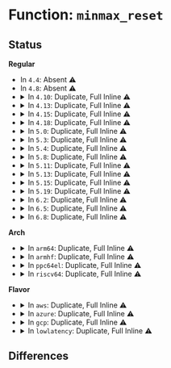 # Function: <code>minmax_reset</code>

## Status
<b>Regular</b>
<ul>
<li>
In <code>4.4</code>: Absent ⚠️
</li>
<li>
In <code>4.8</code>: Absent ⚠️
</li>
<li>
<details>
<summary>In <code>4.10</code>: Duplicate, Full Inline ⚠️</summary>

**Collision:** Static Duplication

**Inline:** Full

**Transformation:** False

**Instances:**

```
In net/ipv4/tcp.c (ffffffff81801d2d)
Location: include/linux/win_minmax.h:26
Inline: True
Inline callers:
  - net/ipv4/tcp.c:tcp_init_sock
```
```
In net/ipv4/tcp_minisocks.c (ffffffff8181cc81)
Location: include/linux/win_minmax.h:26
Inline: True
Inline callers:
  - net/ipv4/tcp_minisocks.c:tcp_create_openreq_child
```
```
In lib/win_minmax.c (ffffffff818c5e7f)
Location: include/linux/win_minmax.h:26
Inline: True
Inline callers:
  - lib/win_minmax.c:minmax_running_min
```
</details>
</li>
<li>
<details>
<summary>In <code>4.13</code>: Duplicate, Full Inline ⚠️</summary>

**Collision:** Static Duplication

**Inline:** Full

**Transformation:** False

**Instances:**

```
In net/ipv4/tcp.c (ffffffff81821e9c)
Location: include/linux/win_minmax.h:26
Inline: True
Inline callers:
  - net/ipv4/tcp.c:tcp_init_sock
```
```
In net/ipv4/tcp_minisocks.c (ffffffff8183d4e0)
Location: include/linux/win_minmax.h:26
Inline: True
Inline callers:
  - net/ipv4/tcp_minisocks.c:tcp_create_openreq_child
```
```
In lib/win_minmax.c (ffffffff818fb39f)
Location: include/linux/win_minmax.h:26
Inline: True
Inline callers:
  - lib/win_minmax.c:minmax_running_min
```
</details>
</li>
<li>
<details>
<summary>In <code>4.15</code>: Duplicate, Full Inline ⚠️</summary>

**Collision:** Static Duplication

**Inline:** Full

**Transformation:** False

**Instances:**

```
In net/ipv4/tcp.c (ffffffff818a0f16)
Location: include/linux/win_minmax.h:27
Inline: True
Inline callers:
  - net/ipv4/tcp.c:tcp_init_sock
```
```
In net/ipv4/tcp_minisocks.c (ffffffff818bcbd4)
Location: include/linux/win_minmax.h:27
Inline: True
Inline callers:
  - net/ipv4/tcp_minisocks.c:tcp_create_openreq_child
```
```
In lib/win_minmax.c (ffffffff81981fff)
Location: include/linux/win_minmax.h:27
Inline: True
Inline callers:
  - lib/win_minmax.c:minmax_running_min
```
</details>
</li>
<li>
<details>
<summary>In <code>4.18</code>: Duplicate, Full Inline ⚠️</summary>

**Collision:** Static Duplication

**Inline:** Full

**Transformation:** False

**Instances:**

```
In net/ipv4/tcp.c (ffffffff818f5a70)
Location: include/linux/win_minmax.h:27
Inline: True
Inline callers:
  - net/ipv4/tcp.c:tcp_init_sock
```
```
In net/ipv4/tcp_minisocks.c (ffffffff81912a3e)
Location: include/linux/win_minmax.h:27
Inline: True
Inline callers:
  - net/ipv4/tcp_minisocks.c:tcp_create_openreq_child
```
```
In lib/win_minmax.c (ffffffff819de53f)
Location: include/linux/win_minmax.h:27
Inline: True
Inline callers:
  - lib/win_minmax.c:minmax_running_min
```
</details>
</li>
<li>
<details>
<summary>In <code>5.0</code>: Duplicate, Full Inline ⚠️</summary>

**Collision:** Static Duplication

**Inline:** Full

**Transformation:** False

**Instances:**

```
In net/ipv4/tcp.c (ffffffff819236d0)
Location: include/linux/win_minmax.h:27
Inline: True
Inline callers:
  - net/ipv4/tcp.c:tcp_init_sock
```
```
In net/ipv4/tcp_minisocks.c (ffffffff8194120b)
Location: include/linux/win_minmax.h:27
Inline: True
Inline callers:
  - net/ipv4/tcp_minisocks.c:tcp_create_openreq_child
```
```
In lib/win_minmax.c (ffffffff81a16b8f)
Location: include/linux/win_minmax.h:27
Inline: True
Inline callers:
  - lib/win_minmax.c:minmax_running_min
```
</details>
</li>
<li>
<details>
<summary>In <code>5.3</code>: Duplicate, Full Inline ⚠️</summary>

**Collision:** Static Duplication

**Inline:** Full

**Transformation:** False

**Instances:**

```
In net/ipv4/tcp.c (ffffffff819860f0)
Location: include/linux/win_minmax.h:27
Inline: True
Inline callers:
  - net/ipv4/tcp.c:tcp_init_sock
```
```
In net/ipv4/tcp_minisocks.c (ffffffff819a582a)
Location: include/linux/win_minmax.h:27
Inline: True
Inline callers:
  - net/ipv4/tcp_minisocks.c:tcp_create_openreq_child
```
```
In lib/win_minmax.c (ffffffff81a8671f)
Location: include/linux/win_minmax.h:27
Inline: True
Inline callers:
  - lib/win_minmax.c:minmax_running_min
```
</details>
</li>
<li>
<details>
<summary>In <code>5.4</code>: Duplicate, Full Inline ⚠️</summary>

**Collision:** Static Duplication

**Inline:** Full

**Transformation:** False

**Instances:**

```
In net/ipv4/tcp.c (ffffffff819bc880)
Location: include/linux/win_minmax.h:27
Inline: True
Inline callers:
  - net/ipv4/tcp.c:tcp_init_sock
```
```
In net/ipv4/tcp_minisocks.c (ffffffff819dc5ea)
Location: include/linux/win_minmax.h:27
Inline: True
Inline callers:
  - net/ipv4/tcp_minisocks.c:tcp_create_openreq_child
```
```
In lib/win_minmax.c (ffffffff81abd99f)
Location: include/linux/win_minmax.h:27
Inline: True
Inline callers:
  - lib/win_minmax.c:minmax_running_min
```
</details>
</li>
<li>
<details>
<summary>In <code>5.8</code>: Duplicate, Full Inline ⚠️</summary>

**Collision:** Static Duplication

**Inline:** Full

**Transformation:** False

**Instances:**

```
In lib/win_minmax.c (ffffffff815f9a07)
Location: include/linux/win_minmax.h:27
Inline: True
Inline callers:
  - lib/win_minmax.c:minmax_running_min
  - lib/win_minmax.c:minmax_running_max
```
```
In net/ipv4/tcp.c (ffffffff81aa77a0)
Location: include/linux/win_minmax.h:27
Inline: True
Inline callers:
  - net/ipv4/tcp.c:tcp_init_sock
```
```
In net/ipv4/tcp_minisocks.c (ffffffff81ac96ba)
Location: include/linux/win_minmax.h:27
Inline: True
Inline callers:
  - net/ipv4/tcp_minisocks.c:tcp_create_openreq_child
```
</details>
</li>
<li>
<details>
<summary>In <code>5.11</code>: Duplicate, Full Inline ⚠️</summary>

**Collision:** Static Duplication

**Inline:** Full

**Transformation:** False

**Instances:**

```
In lib/win_minmax.c (ffffffff8161e0c7)
Location: include/linux/win_minmax.h:27
Inline: True
Inline callers:
  - lib/win_minmax.c:minmax_running_min
  - lib/win_minmax.c:minmax_running_max
```
```
In net/ipv4/tcp.c (ffffffff81ab1e41)
Location: include/linux/win_minmax.h:27
Inline: True
Inline callers:
  - net/ipv4/tcp.c:tcp_init_sock
```
```
In net/ipv4/tcp_minisocks.c (ffffffff81ad55fa)
Location: include/linux/win_minmax.h:27
Inline: True
Inline callers:
  - net/ipv4/tcp_minisocks.c:tcp_create_openreq_child
```
</details>
</li>
<li>
<details>
<summary>In <code>5.13</code>: Duplicate, Full Inline ⚠️</summary>

**Collision:** Static Duplication

**Inline:** Full

**Transformation:** False

**Instances:**

```
In lib/win_minmax.c (ffffffff81601a22)
Location: include/linux/win_minmax.h:27
Inline: True
Inline callers:
  - lib/win_minmax.c:minmax_running_min
  - lib/win_minmax.c:minmax_running_max
```
```
In net/ipv4/tcp.c (ffffffff81a9d0d1)
Location: include/linux/win_minmax.h:27
Inline: True
Inline callers:
  - net/ipv4/tcp.c:tcp_init_sock
```
```
In net/ipv4/tcp_minisocks.c (ffffffff81ac066a)
Location: include/linux/win_minmax.h:27
Inline: True
Inline callers:
  - net/ipv4/tcp_minisocks.c:tcp_create_openreq_child
```
</details>
</li>
<li>
<details>
<summary>In <code>5.15</code>: Duplicate, Full Inline ⚠️</summary>

**Collision:** Static Duplication

**Inline:** Full

**Transformation:** False

**Instances:**

```
In lib/win_minmax.c (ffffffff8166f9b2)
Location: include/linux/win_minmax.h:27
Inline: True
Inline callers:
  - lib/win_minmax.c:minmax_running_min
  - lib/win_minmax.c:minmax_running_max
```
```
In net/ipv4/tcp.c (ffffffff81b58f41)
Location: include/linux/win_minmax.h:27
Inline: True
Inline callers:
  - net/ipv4/tcp.c:tcp_init_sock
```
```
In net/ipv4/tcp_minisocks.c (ffffffff81b7e01c)
Location: include/linux/win_minmax.h:27
Inline: True
Inline callers:
  - net/ipv4/tcp_minisocks.c:tcp_create_openreq_child
```
</details>
</li>
<li>
<details>
<summary>In <code>5.19</code>: Duplicate, Full Inline ⚠️</summary>

**Collision:** Static Duplication

**Inline:** Full

**Transformation:** False

**Instances:**

```
In lib/win_minmax.c (ffffffff81789e36)
Location: include/linux/win_minmax.h:27
Inline: True
Inline callers:
  - lib/win_minmax.c:minmax_running_min
  - lib/win_minmax.c:minmax_running_max
```
```
In net/ipv4/tcp.c (ffffffff81ce7251)
Location: include/linux/win_minmax.h:27
Inline: True
Inline callers:
  - net/ipv4/tcp.c:tcp_init_sock
```
```
In net/ipv4/tcp_minisocks.c (ffffffff81d0df66)
Location: include/linux/win_minmax.h:27
Inline: True
Inline callers:
  - net/ipv4/tcp_minisocks.c:tcp_create_openreq_child
```
</details>
</li>
<li>
<details>
<summary>In <code>6.2</code>: Duplicate, Full Inline ⚠️</summary>

**Collision:** Static Duplication

**Inline:** Full

**Transformation:** False

**Instances:**

```
In net/ipv4/tcp.c (ffffffff81eaa96e)
Location: include/linux/win_minmax.h:27
Inline: True
Inline callers:
  - net/ipv4/tcp.c:tcp_init_sock
```
```
In net/ipv4/tcp_minisocks.c (ffffffff81ed3a56)
Location: include/linux/win_minmax.h:27
Inline: True
Inline callers:
  - net/ipv4/tcp_minisocks.c:tcp_create_openreq_child
```
```
In lib/win_minmax.c (ffffffff82047246)
Location: include/linux/win_minmax.h:27
Inline: True
Inline callers:
  - lib/win_minmax.c:minmax_running_min
  - lib/win_minmax.c:minmax_running_max
```
</details>
</li>
<li>
<details>
<summary>In <code>6.5</code>: Duplicate, Full Inline ⚠️</summary>

**Collision:** Static Duplication

**Inline:** Full

**Transformation:** False

**Instances:**

```
In net/ipv4/tcp.c (ffffffff81f0915e)
Location: include/linux/win_minmax.h:27
Inline: True
Inline callers:
  - net/ipv4/tcp.c:tcp_init_sock
```
```
In net/ipv4/tcp_minisocks.c (ffffffff81f32a36)
Location: include/linux/win_minmax.h:27
Inline: True
Inline callers:
  - net/ipv4/tcp_minisocks.c:tcp_create_openreq_child
```
```
In lib/win_minmax.c (ffffffff820c58d6)
Location: include/linux/win_minmax.h:27
Inline: True
Inline callers:
  - lib/win_minmax.c:minmax_running_min
  - lib/win_minmax.c:minmax_running_max
```
</details>
</li>
<li>
<details>
<summary>In <code>6.8</code>: Duplicate, Full Inline ⚠️</summary>

**Collision:** Static Duplication

**Inline:** Full

**Transformation:** False

**Instances:**

```
In net/ipv4/tcp.c (ffffffff81fcd5be)
Location: include/linux/win_minmax.h:27
Inline: True
Inline callers:
  - net/ipv4/tcp.c:tcp_init_sock
```
```
In net/ipv4/tcp_minisocks.c (ffffffff81ff8a86)
Location: include/linux/win_minmax.h:27
Inline: True
Inline callers:
  - net/ipv4/tcp_minisocks.c:tcp_create_openreq_child
```
```
In lib/win_minmax.c (ffffffff821a0256)
Location: include/linux/win_minmax.h:27
Inline: True
Inline callers:
  - lib/win_minmax.c:minmax_running_min
  - lib/win_minmax.c:minmax_running_max
```
</details>
</li>
</ul>
<b>Arch</b>
<ul>
<li>
<details>
<summary>In <code>arm64</code>: Duplicate, Full Inline ⚠️</summary>

**Collision:** Static Duplication

**Inline:** Full

**Transformation:** False

**Instances:**

```
In net/ipv4/tcp.c (ffff800010c6ebc4)
Location: include/linux/win_minmax.h:27
Inline: True
Inline callers:
  - net/ipv4/tcp.c:tcp_init_sock
```
```
In net/ipv4/tcp_minisocks.c (ffff800010c8faf0)
Location: include/linux/win_minmax.h:27
Inline: True
Inline callers:
  - net/ipv4/tcp_minisocks.c:tcp_create_openreq_child
```
```
In lib/win_minmax.c (ffff800010d98c84)
Location: include/linux/win_minmax.h:27
Inline: True
Inline callers:
  - lib/win_minmax.c:minmax_running_min
```
</details>
</li>
<li>
<details>
<summary>In <code>armhf</code>: Duplicate, Full Inline ⚠️</summary>

**Collision:** Static Duplication

**Inline:** Full

**Transformation:** False

**Instances:**

```
In net/ipv4/tcp.c (c0d7d5c4)
Location: include/linux/win_minmax.h:27
Inline: True
Inline callers:
  - net/ipv4/tcp.c:tcp_init_sock
```
```
In net/ipv4/tcp_minisocks.c (c0d9e6d4)
Location: include/linux/win_minmax.h:27
Inline: True
Inline callers:
  - net/ipv4/tcp_minisocks.c:tcp_create_openreq_child
```
```
In lib/win_minmax.c (c0e9572c)
Location: include/linux/win_minmax.h:27
Inline: True
Inline callers:
  - lib/win_minmax.c:minmax_running_min
  - lib/win_minmax.c:minmax_running_max
```
</details>
</li>
<li>
<details>
<summary>In <code>ppc64el</code>: Duplicate, Full Inline ⚠️</summary>

**Collision:** Static Duplication

**Inline:** Full

**Transformation:** False

**Instances:**

```
In net/ipv4/tcp.c (c000000000d74b18)
Location: include/linux/win_minmax.h:27
Inline: True
Inline callers:
  - net/ipv4/tcp.c:tcp_init_sock
```
```
In net/ipv4/tcp_minisocks.c (c000000000d9e5a8)
Location: include/linux/win_minmax.h:27
Inline: True
Inline callers:
  - net/ipv4/tcp_minisocks.c:tcp_create_openreq_child
```
```
In lib/win_minmax.c (c000000000ede450)
Location: include/linux/win_minmax.h:27
Inline: True
Inline callers:
  - lib/win_minmax.c:minmax_running_min
```
</details>
</li>
<li>
<details>
<summary>In <code>riscv64</code>: Duplicate, Full Inline ⚠️</summary>

**Collision:** Static Duplication

**Inline:** Full

**Transformation:** False

**Instances:**

```
In net/ipv4/tcp.c (ffffffe0007d3880)
Location: include/linux/win_minmax.h:27
Inline: True
Inline callers:
  - net/ipv4/tcp.c:tcp_init_sock
```
```
In net/ipv4/tcp_minisocks.c (ffffffe0007ef95a)
Location: include/linux/win_minmax.h:27
Inline: True
Inline callers:
  - net/ipv4/tcp_minisocks.c:tcp_create_openreq_child
```
```
In lib/win_minmax.c (ffffffe0008c19b8)
Location: include/linux/win_minmax.h:27
Inline: True
Inline callers:
  - lib/win_minmax.c:minmax_running_min
```
</details>
</li>
</ul>
<b>Flavor</b>
<ul>
<li>
<details>
<summary>In <code>aws</code>: Duplicate, Full Inline ⚠️</summary>

**Collision:** Static Duplication

**Inline:** Full

**Transformation:** False

**Instances:**

```
In net/ipv4/tcp.c (ffffffff8195c6f0)
Location: include/linux/win_minmax.h:27
Inline: True
Inline callers:
  - net/ipv4/tcp.c:tcp_init_sock
```
```
In net/ipv4/tcp_minisocks.c (ffffffff8197c45a)
Location: include/linux/win_minmax.h:27
Inline: True
Inline callers:
  - net/ipv4/tcp_minisocks.c:tcp_create_openreq_child
```
```
In lib/win_minmax.c (ffffffff81a5c7ef)
Location: include/linux/win_minmax.h:27
Inline: True
Inline callers:
  - lib/win_minmax.c:minmax_running_min
```
</details>
</li>
<li>
<details>
<summary>In <code>azure</code>: Duplicate, Full Inline ⚠️</summary>

**Collision:** Static Duplication

**Inline:** Full

**Transformation:** False

**Instances:**

```
In net/ipv4/tcp.c (ffffffff819161e0)
Location: include/linux/win_minmax.h:27
Inline: True
Inline callers:
  - net/ipv4/tcp.c:tcp_init_sock
```
```
In net/ipv4/tcp_minisocks.c (ffffffff81935f1a)
Location: include/linux/win_minmax.h:27
Inline: True
Inline callers:
  - net/ipv4/tcp_minisocks.c:tcp_create_openreq_child
```
```
In lib/win_minmax.c (ffffffff81a198cf)
Location: include/linux/win_minmax.h:27
Inline: True
Inline callers:
  - lib/win_minmax.c:minmax_running_min
```
</details>
</li>
<li>
<details>
<summary>In <code>gcp</code>: Duplicate, Full Inline ⚠️</summary>

**Collision:** Static Duplication

**Inline:** Full

**Transformation:** False

**Instances:**

```
In net/ipv4/tcp.c (ffffffff819c6ec0)
Location: include/linux/win_minmax.h:27
Inline: True
Inline callers:
  - net/ipv4/tcp.c:tcp_init_sock
```
```
In net/ipv4/tcp_minisocks.c (ffffffff819e6c2a)
Location: include/linux/win_minmax.h:27
Inline: True
Inline callers:
  - net/ipv4/tcp_minisocks.c:tcp_create_openreq_child
```
```
In lib/win_minmax.c (ffffffff81ac8bdf)
Location: include/linux/win_minmax.h:27
Inline: True
Inline callers:
  - lib/win_minmax.c:minmax_running_min
```
</details>
</li>
<li>
<details>
<summary>In <code>lowlatency</code>: Duplicate, Full Inline ⚠️</summary>

**Collision:** Static Duplication

**Inline:** Full

**Transformation:** False

**Instances:**

```
In net/ipv4/tcp.c (ffffffff819d0a10)
Location: include/linux/win_minmax.h:27
Inline: True
Inline callers:
  - net/ipv4/tcp.c:tcp_init_sock
```
```
In net/ipv4/tcp_minisocks.c (ffffffff819f08fa)
Location: include/linux/win_minmax.h:27
Inline: True
Inline callers:
  - net/ipv4/tcp_minisocks.c:tcp_create_openreq_child
```
```
In lib/win_minmax.c (ffffffff81ad50bf)
Location: include/linux/win_minmax.h:27
Inline: True
Inline callers:
  - lib/win_minmax.c:minmax_running_min
```
</details>
</li>
</ul>

## Differences
